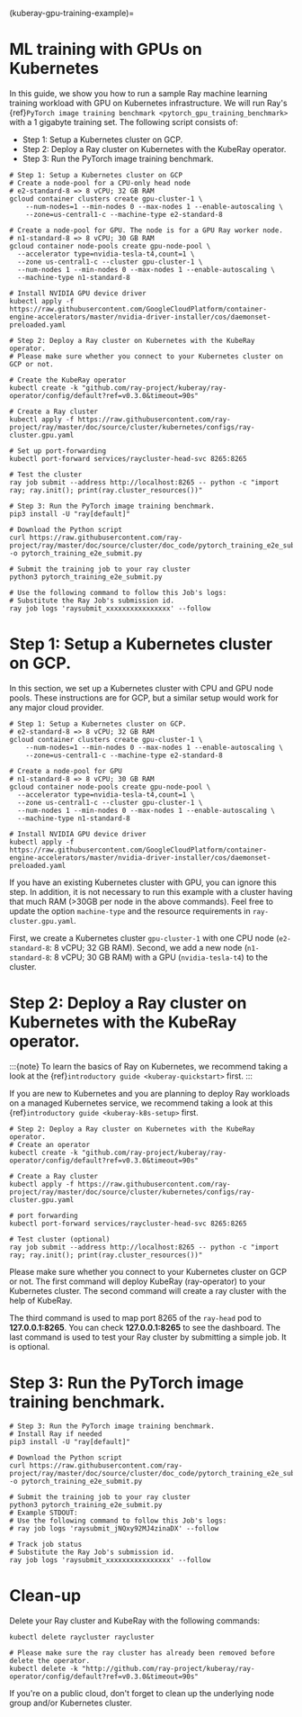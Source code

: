 (kuberay-gpu-training-example)=

# ML training with GPUs on Kubernetes
In this guide, we show you how to run a sample Ray machine learning training workload with GPU on Kubernetes infrastructure. We will run Ray's {ref}`PyTorch image training benchmark <pytorch_gpu_training_benchmark>` with a 1 gigabyte training set. The following script consists of:
- Step 1: Setup a Kubernetes cluster on GCP.
- Step 2: Deploy a Ray cluster on Kubernetes with the KubeRay operator.
- Step 3: Run the PyTorch image training benchmark. 

```shell
# Step 1: Setup a Kubernetes cluster on GCP
# Create a node-pool for a CPU-only head node
# e2-standard-8 => 8 vCPU; 32 GB RAM
gcloud container clusters create gpu-cluster-1 \
    --num-nodes=1 --min-nodes 0 --max-nodes 1 --enable-autoscaling \
    --zone=us-central1-c --machine-type e2-standard-8

# Create a node-pool for GPU. The node is for a GPU Ray worker node.
# n1-standard-8 => 8 vCPU; 30 GB RAM
gcloud container node-pools create gpu-node-pool \
  --accelerator type=nvidia-tesla-t4,count=1 \
  --zone us-central1-c --cluster gpu-cluster-1 \
  --num-nodes 1 --min-nodes 0 --max-nodes 1 --enable-autoscaling \
  --machine-type n1-standard-8

# Install NVIDIA GPU device driver
kubectl apply -f https://raw.githubusercontent.com/GoogleCloudPlatform/container-engine-accelerators/master/nvidia-driver-installer/cos/daemonset-preloaded.yaml

# Step 2: Deploy a Ray cluster on Kubernetes with the KubeRay operator.
# Please make sure whether you connect to your Kubernetes cluster on GCP or not.

# Create the KubeRay operator
kubectl create -k "github.com/ray-project/kuberay/ray-operator/config/default?ref=v0.3.0&timeout=90s"

# Create a Ray cluster
kubectl apply -f https://raw.githubusercontent.com/ray-project/ray/master/doc/source/cluster/kubernetes/configs/ray-cluster.gpu.yaml

# Set up port-forwarding
kubectl port-forward services/raycluster-head-svc 8265:8265

# Test the cluster
ray job submit --address http://localhost:8265 -- python -c "import ray; ray.init(); print(ray.cluster_resources())"

# Step 3: Run the PyTorch image training benchmark.
pip3 install -U "ray[default]"

# Download the Python script
curl https://raw.githubusercontent.com/ray-project/ray/master/doc/source/cluster/doc_code/pytorch_training_e2e_submit.py -o pytorch_training_e2e_submit.py

# Submit the training job to your ray cluster
python3 pytorch_training_e2e_submit.py

# Use the following command to follow this Job's logs:
# Substitute the Ray Job's submission id.
ray job logs 'raysubmit_xxxxxxxxxxxxxxxx' --follow
```

# Step 1: Setup a Kubernetes cluster on GCP.
In this section, we set up a Kubernetes cluster with CPU and GPU node pools. These instructions are for GCP, but a similar setup would work for any major cloud provider.

```shell
# Step 1: Setup a Kubernetes cluster on GCP.
# e2-standard-8 => 8 vCPU; 32 GB RAM
gcloud container clusters create gpu-cluster-1 \
    --num-nodes=1 --min-nodes 0 --max-nodes 1 --enable-autoscaling \
    --zone=us-central1-c --machine-type e2-standard-8

# Create a node-pool for GPU
# n1-standard-8 => 8 vCPU; 30 GB RAM
gcloud container node-pools create gpu-node-pool \
  --accelerator type=nvidia-tesla-t4,count=1 \
  --zone us-central1-c --cluster gpu-cluster-1 \
  --num-nodes 1 --min-nodes 0 --max-nodes 1 --enable-autoscaling \
  --machine-type n1-standard-8

# Install NVIDIA GPU device driver
kubectl apply -f https://raw.githubusercontent.com/GoogleCloudPlatform/container-engine-accelerators/master/nvidia-driver-installer/cos/daemonset-preloaded.yaml
```

If you have an existing Kubernetes cluster with GPU, you can ignore this step. In addition, it is not necessary
to run this example with a cluster having that much RAM (>30GB per node in the above commands). Feel free to update
the option `machine-type` and the resource requirements in `ray-cluster.gpu.yaml`.

First, we create a Kubernetes cluster `gpu-cluster-1` with one CPU node (`e2-standard-8`: 8 vCPU; 32 GB RAM). Second,
we add a new node (`n1-standard-8`: 8 vCPU; 30 GB RAM) with a GPU (`nvidia-tesla-t4`) to the cluster.

# Step 2: Deploy a Ray cluster on Kubernetes with the KubeRay operator.

:::{note}
To learn the basics of Ray on Kubernetes, we recommend taking a look
at the {ref}`introductory guide <kuberay-quickstart>` first.
:::

If you are new to Kubernetes and you are planning to deploy Ray workloads on a managed
Kubernetes service, we recommend taking a look at this {ref}`introductory guide <kuberay-k8s-setup>`
first.

```shell
# Step 2: Deploy a Ray cluster on Kubernetes with the KubeRay operator.
# Create an operator
kubectl create -k "github.com/ray-project/kuberay/ray-operator/config/default?ref=v0.3.0&timeout=90s"

# Create a Ray cluster
kubectl apply -f https://raw.githubusercontent.com/ray-project/ray/master/doc/source/cluster/kubernetes/configs/ray-cluster.gpu.yaml

# port forwarding
kubectl port-forward services/raycluster-head-svc 8265:8265

# Test cluster (optional)
ray job submit --address http://localhost:8265 -- python -c "import ray; ray.init(); print(ray.cluster_resources())"
```

Please make sure whether you connect to your Kubernetes cluster on GCP or not. The first command will deploy
KubeRay (ray-operator) to your Kubernetes cluster. The second command will create a ray cluster with the help
of KubeRay.

The third command is used to map port 8265 of the `ray-head` pod to **127.0.0.1:8265**. You can check
**127.0.0.1:8265** to see the dashboard. The last command is used to test your Ray cluster by submitting a simple job.
It is optional.

# Step 3: Run the PyTorch image training benchmark.
```shell
# Step 3: Run the PyTorch image training benchmark.
# Install Ray if needed
pip3 install -U "ray[default]"

# Download the Python script
curl https://raw.githubusercontent.com/ray-project/ray/master/doc/source/cluster/doc_code/pytorch_training_e2e_submit.py -o pytorch_training_e2e_submit.py

# Submit the training job to your ray cluster
python3 pytorch_training_e2e_submit.py
# Example STDOUT:
# Use the following command to follow this Job's logs:
# ray job logs 'raysubmit_jNQxy92MJ4zinaDX' --follow

# Track job status
# Substitute the Ray Job's submission id.
ray job logs 'raysubmit_xxxxxxxxxxxxxxxx' --follow
```

# Clean-up
Delete your Ray cluster and KubeRay with the following commands:
```shell
kubectl delete raycluster raycluster

# Please make sure the ray cluster has already been removed before delete the operator.
kubectl delete -k "http://github.com/ray-project/kuberay/ray-operator/config/default?ref=v0.3.0&timeout=90s"
```
If you're on a public cloud, don't forget to clean up the underlying
node group and/or Kubernetes cluster.
